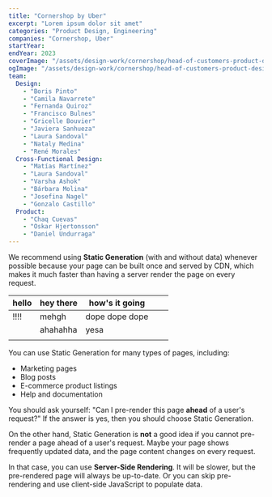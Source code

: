 ```yaml
---
title: "Cornershop by Uber"
excerpt: "Lorem ipsum dolor sit amet"
categories: "Product Design, Engineering"
companies: "Cornershop, Uber"
startYear: 
endYear: 2023
coverImage: "/assets/design-work/cornershop/head-of-customers-product-design/cornershop-order.png"
ogImage: "/assets/design-work/cornershop/head-of-customers-product-design/social-thumbnail.png"
team:
  Design:
    - "Boris Pinto"
    - "Camila Navarrete"
    - "Fernanda Quiroz"
    - "Francisco Bulnes"
    - "Gricelle Bouvier"
    - "Javiera Sanhueza"
    - "Laura Sandoval"
    - "Nataly Medina"
    - "René Morales"
  Cross-Functional Design:
    - "Matías Martínez"
    - "Laura Sandoval"
    - "Varsha Ashok"
    - "Bárbara Molina"
    - "Josefina Nagel"
    - "Gonzalo Castillo"
  Product:
    - "Chaq Cuevas"
    - "Oskar Hjertonsson"
    - "Daniel Undurraga"
---
```


We recommend using **Static Generation** (with and without data) whenever possible because your page can be built once and served by CDN, which makes it much faster than having a server render the page on every request.

| hello | hey there | how's it going |   |   |
|-------|-----------|----------------|---|---|
| !!!!  | mehgh     | dope dope dope |   |   |
|       | ahahahha  | yesa           |   |   |
|       |           |                |   |   |

You can use Static Generation for many types of pages, including:

- Marketing pages
- Blog posts
- E-commerce product listings
- Help and documentation

You should ask yourself: "Can I pre-render this page **ahead** of a user's request?" If the answer is yes, then you should choose Static Generation.

On the other hand, Static Generation is **not** a good idea if you cannot pre-render a page ahead of a user's request. Maybe your page shows frequently updated data, and the page content changes on every request.

In that case, you can use **Server-Side Rendering**. It will be slower, but the pre-rendered page will always be up-to-date. Or you can skip pre-rendering and use client-side JavaScript to populate data.